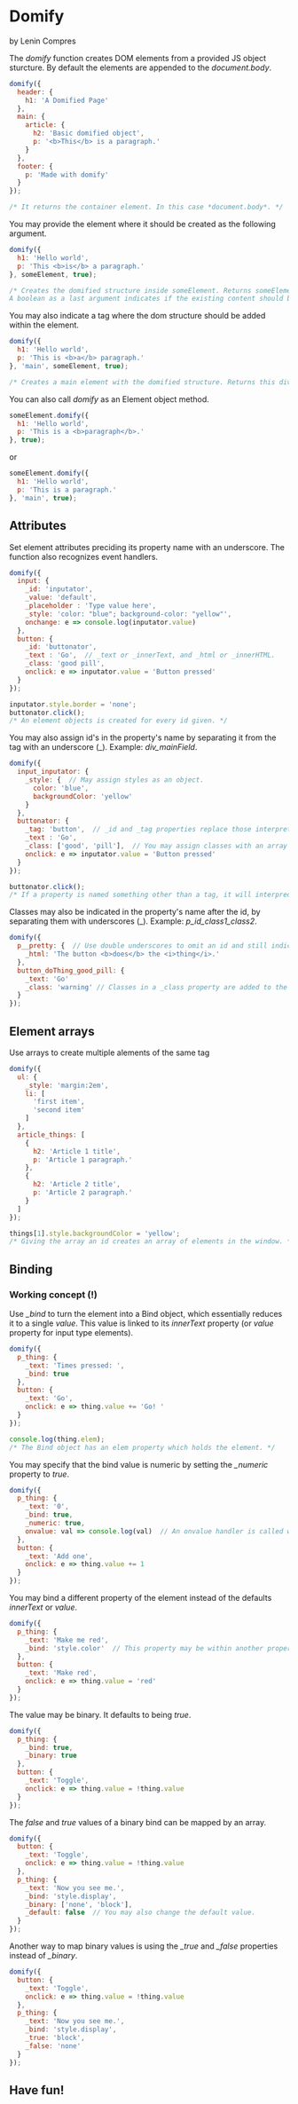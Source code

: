 # Domify
by Lenin Compres

The *domify* function creates DOM elements from a provided JS object sturcture. By default the elements are appended to the *document.body*.

```javascript
domify({
  header: {
    h1: 'A Domified Page'
  },
  main: {
    article: {
      h2: 'Basic domified object',
      p: '<b>This</b> is a paragraph.'
    }
  },
  footer: {
    p: 'Made with domify'
  }
});

/* It returns the container element. In this case *document.body*. */
```
You may provide the element where it should be created as the following argument.

```javascript
domify({
  h1: 'Hello world',
  p: 'This <b>is</b> a paragraph.'
}, someElement, true);

/* Creates the domified structure inside someElement. Returns someElement.
A boolean as a last argument indicates if the existing content should be replaced. */
```

You may also indicate a tag where the dom structure should be added within the element.

```javascript
domify({
  h1: 'Hello world',
  p: 'This is <b>a</b> paragraph.'
}, 'main', someElement, true);

/* Creates a main element with the domified structure. Returns this div element. */
```

You can also call *domify* as an Element object method.

```javascript
someElement.domify({
  h1: 'Hello world',
  p: 'This is a <b>paragraph</b>.'
}, true);
```
or 

```javascript
someElement.domify({
  h1: 'Hello world',
  p: 'This is a paragraph.'
}, 'main', true);
```

## Attributes

Set element attributes preciding its property name with an underscore. The function also recognizes event handlers.

```javascript
domify({
  input: {
    _id: 'inputator',
    _value: 'default',
    _placeholder : 'Type value here',
    _style: 'color: "blue"; background-color: "yellow"',
    onchange: e => console.log(inputator.value)
  },
  button: {
    _id: 'buttonator',
    _text : 'Go',  // _text or _innerText, and _html or _innerHTML.
    _class: 'good pill',
    onclick: e => inputator.value = 'Button pressed'
  }
});

inputator.style.border = 'none';
buttonator.click();
/* An element objects is created for every id given. */
```

You may also assign id\'s in the property\'s name by separating it from the tag with an underscore (\_). Example: *div_mainField*.

```javascript
domify({
  input_inputator: {
    _style: {  // May assign styles as an object.
      color: 'blue',
      backgroundColor: 'yellow'
    }
  },
  buttonator: {
    _tag: 'button',  // _id and _tag properties replace those interpreted from the name.
    _text : 'Go',
    _class: ['good', 'pill'],  // You may assign classes with an array
    onclick: e => inputator.value = 'Button pressed'
  }
});

buttonator.click();
/* If a property is named something other than a tag, it will interpred this as an id and assume a div tag. */
```

Classes may also be indicated in the property\'s name after the id, by separating them with underscores (\_). Example: *p_id_class1_class2*.

```javascript
domify({
  p__pretty: {  // Use double underscores to omit an id and still indicate classes.
    _html: 'The button <b>does</b> the <i>thing</i>.'
  },
  button_doThing_good_pill: {
    _text: 'Go'
    _class: 'warning' // Classes in a _class property are added to the ones interpreted in the name.
  }
});
```

## Element arrays

Use arrays to create multiple alements of the same tag

```javascript
domify({
  ul: {
    _style: 'margin:2em',
    li: [
      'first item',
      'second item'
    ]
  },
  article_things: [
    {
      h2: 'Article 1 title',
      p: 'Article 1 paragraph.'
    },
    {
      h2: 'Article 2 title',
      p: 'Article 2 paragraph.'
    }
  ]
});

things[1].style.backgroundColor = 'yellow';
/* Giving the array an id creates an array of elements in the window. */
```

## Binding

### Working concept (!)

Use *_bind* to turn the element into a Bind object, which essentially reduces it to a single *value*. This value is linked to its *innerText* property (or *value* property for input type elements).

```javascript
domify({
  p_thing: {
    _text: 'Times pressed: ',
    _bind: true
  },
  button: {
    _text: 'Go',
    onclick: e => thing.value += 'Go! '
  }
});

console.log(thing.elem);
/* The Bind object has an elem property which holds the element. */
```
You may specify that the bind value is numeric by setting the *_numeric* property to *true*.

```javascript
domify({
  p_thing: {
    _text: '0',
    _bind: true,
    _numeric: true,
    onvalue: val => console.log(val)  // An onvalue handler is called whenever the value changes.
  },
  button: {
    _text: 'Add one',
    onclick: e => thing.value += 1
  }
});
```

You may bind a different property of the element instead of the defaults *innerText* or *value*.

```javascript
domify({
  p_thing: {
    _text: 'Make me red',
    _bind: 'style.color'  // This property may be within another property.
  },
  button: {
    _text: 'Make red',
    onclick: e => thing.value = 'red'
  }
});
```

The value may be binary. It defaults to being *true*.

```javascript
domify({
  p_thing: {
    _bind: true,
    _binary: true
  },
  button: {
    _text: 'Toggle',
    onclick: e => thing.value = !thing.value
  }
});
```

The *false* and *true* values of a binary bind can be mapped by an array.

```javascript
domify({
  button: {
    _text: 'Toggle',
    onclick: e => thing.value = !thing.value
  },
  p_thing: {
    _text: 'Now you see me.',
    _bind: 'style.display',
    _binary: ['none', 'block'],
    _default: false  // You may also change the default value.
  }
});
```

Another way to map binary values is using the *_true* and *_false* properties instead of *_binary*.

```javascript
domify({
  button: {
    _text: 'Toggle',
    onclick: e => thing.value = !thing.value
  },
  p_thing: {
    _text: 'Now you see me.',
    _bind: 'style.display',
    _true: 'block',
    _false: 'none'
  }
});
```

## Have fun!
